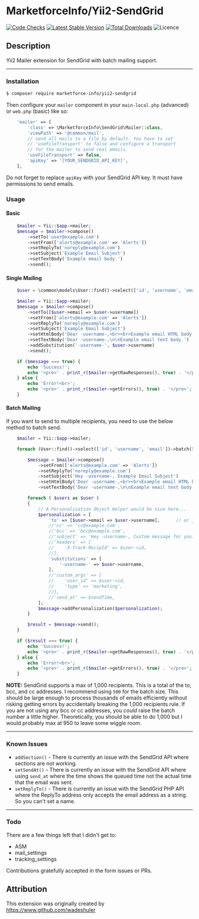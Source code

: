 # MarketforceInfo/Yii2-SendGrid

[![Code Checks](https://img.shields.io/github/actions/workflow/status/marketforce-info/yii2-sendgrid/codecheck.yml?branch=main&logo=github)](https://github.com/marketforce-info/yii2-sendgrid/actions/workflows/code-checks.yml)
[![Latest Stable Version](https://img.shields.io/github/v/release/marketforce-info/yii2-sendgrid?logo=packagist)](https://github.com/marketforce-info/yii2-sendgrid/releases)
[![Total Downloads](https://img.shields.io/packagist/dt/marketforce-info/yii2-sendgrid?logo=packagist)](https://packagist.org/packages/marketforce-info/yii2-sendgrid)
![Licence](https://img.shields.io/github/license/marketforce-info/yii2-sendgrid.svg)

## Description
Yii2 Mailer extension for SendGrid with batch mailing support.

---

### Installation

```bash
$ composer require marketforce-info/yii2-sendgrid
```

Then configure your `mailer` component in your `main-local.php` (advanced) or `web.php` (basic) like so:
```php
    'mailer' => [
        'class' => \MarketforceInfo\SendGrid\Mailer::class,
        'viewPath' => '@common/mail',
        // send all mails to a file by default. You have to set
        // 'useFileTransport' to false and configure a transport
        // for the mailer to send real emails.
        'useFileTransport' => false,
        'apiKey' => '[YOUR_SENDGRID_API_KEY]',
    ],
```

Do not forget to replace `apiKey` with your SendGrid API key. It must have permissions to send emails.

### Usage

#### Basic

```php
    $mailer = Yii::$app->mailer;
    $message = $mailer->compose()
        ->setTo('user@example.com')
        ->setFrom(['alerts@example.com' => 'Alerts'])
        ->setReplyTo('noreply@example.com')
        ->setSubject('Example Email Subject')
        ->setTextBody('Example email body.')
        ->send();
```

#### Single Mailing

```php
    $user = \common\models\User::find()->select(['id', 'username', 'email'])->where(['id' => 1])->one();

    $mailer = Yii::$app->mailer;
    $message = $mailer->compose()
        ->setTo([$user->email => $user->username])
        ->setFrom(['alerts@example.com' => 'Alerts'])
        ->setReplyTo('noreply@example.com')
        ->setSubject('Example Email Subject')
        ->setHtmlBody('Dear -username-,<br><br>Example email HTML body.')
        ->setTextBody('Dear -username-,\n\nExample email text body.')
        ->addSubstitution('-username-', $user->username)
        ->send();

    if ($message === true) {
        echo 'Success!';
        echo '<pre>' . print_r($mailer->getRawResponses(), true) . '</pre>';
    } else {
        echo 'Error!<br>';
        echo '<pre>' . print_r($mailer->getErrors(), true) . '</pre>';
    }
```

#### Batch Mailing

If you want to send to multiple recipients, you need to use the below method to batch send.
```php
    $mailer = Yii::$app->mailer;

    foreach (User::find()->select(['id', 'username', 'email'])->batch(500) as $users) {

        $message = $mailer->compose()
            ->setFrom(['alerts@example.com' => 'Alerts'])
            ->setReplyTo('noreply@example.com')
            ->setSubject('Hey -username-, Example Email Subject')
            ->setHtmlBody('Dear -username-,<br><br>Example email HTML body.')
            ->setTextBody('Dear -username-,\n\nExample email text body.')

        foreach ( $users as $user )
        {
            // A Personalization Object Helper would be nice here...
            $personalization = [
                'to' => [$user->email => $user->username],      // or just `email@example.com`
                //'cc' => 'cc@example.com',
                //'bcc' => 'bcc@example.com',
                //'subject' => 'Hey -username-, Custom message for you!',
                //'headers' => [
                //    'X-Track-RecipId' => $user->id,
                //],
                'substitutions' => [
                    '-username-' => $user->username,
                ],
                //'custom_args' => [
                //    'user_id' => $user->id,
                //    'type' => 'marketing',
                //],
                //'send_at' => $sendTime,
            ];
            $message->addPersonalization($personalization);
        }

        $result = $message->send();
    }

    if ($result === true) {
        echo 'Success!';
        echo '<pre>' . print_r($mailer->getRawResponses(), true) . '</pre>';
    } else {
        echo 'Error!<br>';
        echo '<pre>' . print_r($mailer->getErrors(), true) . '</pre>';
    }
```

**NOTE:** SendGrid supports a max of 1,000 recipients. This is a total of the to, bcc, and cc addresses. I recommend using `500` for the batch size. This should be large enough to process thousands of emails efficiently without risking getting errors by accidentally breaking the 1,000 recipients rule. If you are not using any bcc or cc addresses, you *could* raise the batch number a little higher. Theoretically, you should be able to do 1,000 but I would probably max at 950 to leave some wiggle room.

---

### Known Issues

- `addSection()` - There is currently an issue with the SendGrid API where sections are not working.
- `setSendAt()` - There is currently an issue with the SendGrid API where using `send_at` where the time shows the queued time not the actual time that the email was sent.
- `setReplyTo()` - There is currently an issue with the SendGrid PHP API where the ReplyTo address only accepts the email address as a string. So you can't set a name.

---

### Todo

There are a few things left that I didn't get to:

- ASM
- mail_settings
- tracking_settings

Contributions gratefully accepted in the form issues or PRs.

## Attribution
This extension was originally created by https://www.github.com/wadeshuler
